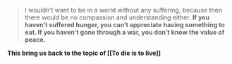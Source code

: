 > I wouldn’t want to be in a world without any suffering, because then there would be no compassion and understanding either. **If you haven’t suffered hunger, you can’t appreciate having something to eat. If you haven’t gone through a war, you don’t know the value of peace.**

 **This bring us back to the topic of [[To die is to live]]**